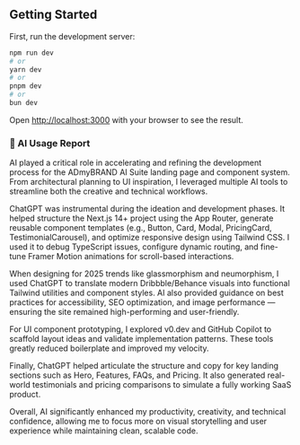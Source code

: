 ## Getting Started

First, run the development server:

```bash
npm run dev
# or
yarn dev
# or
pnpm dev
# or
bun dev
```

Open [http://localhost:3000](http://localhost:3000) with your browser to see the result.



### 🤖 AI Usage Report


AI played a critical role in accelerating and refining the development process for the ADmyBRAND AI Suite landing page and component system. From architectural planning to UI inspiration, I leveraged multiple AI tools to streamline both the creative and technical workflows.

ChatGPT was instrumental during the ideation and development phases. It helped structure the Next.js 14+ project using the App Router, generate reusable component templates (e.g., Button, Card, Modal, PricingCard, TestimonialCarousel), and optimize responsive design using Tailwind CSS. I used it to debug TypeScript issues, configure dynamic routing, and fine-tune Framer Motion animations for scroll-based interactions.

When designing for 2025 trends like glassmorphism and neumorphism, I used ChatGPT to translate modern Dribbble/Behance visuals into functional Tailwind utilities and component styles. AI also provided guidance on best practices for accessibility, SEO optimization, and image performance — ensuring the site remained high-performing and user-friendly.

For UI component prototyping, I explored v0.dev and GitHub Copilot to scaffold layout ideas and validate implementation patterns. These tools greatly reduced boilerplate and improved my velocity.

Finally, ChatGPT helped articulate the structure and copy for key landing sections such as Hero, Features, FAQs, and Pricing. It also generated real-world testimonials and pricing comparisons to simulate a fully working SaaS product.

Overall, AI significantly enhanced my productivity, creativity, and technical confidence, allowing me to focus more on visual storytelling and user experience while maintaining clean, scalable code.

